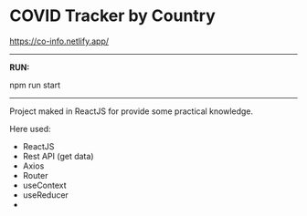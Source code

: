 # COVID Tracker by Country

https://co-info.netlify.app/

------------------------
**RUN:**

npm run start

----------------------

Project maked in ReactJS for provide some practical knowledge.

Here used:

- ReactJS
- Rest API (get data)
- Axios
- Router
- useContext
- useReducer
- 
